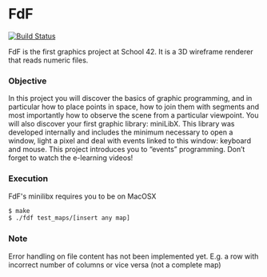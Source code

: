 # FdF

[![Build Status](https://travis-ci.org/joemccann/dillinger.svg?branch=master)](https://travis-ci.org/joemccann/dillinger)

FdF is the first graphics project at School 42. It is a 3D wireframe renderer that reads numeric files.

### Objective

In this project you will discover the basics of graphic programming, and in particular how to place points in space, how to join them with segments and most importantly how to observe the scene from a particular viewpoint.
You will also discover your first graphic library: miniLibX. This library was developed
internally and includes the minimum necessary to open a window, light a pixel and deal
with events linked to this window: keyboard and mouse. This project introduces you to
“events” programming. Don’t forget to watch the e-learning videos!

### Execution

FdF's minilibx requires you to be on MacOSX

```sh
$ make
$ ./fdf test_maps/[insert any map]
```

### Note
Error handling on file content has not been implemented yet.
E.g. a row with incorrect number of columns or vice versa (not a complete map)
